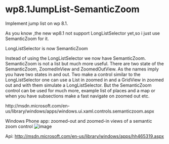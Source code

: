 wp8.1JumpList-SemanticZoom
==========================

Implement jump list on wp 8.1.

As you know ,the new  wp8.1 not support LongListSelector yet,so i just use SemanticZoom for it.

LongListSelector is now SemanticZoom

Instead of using the LongListSelector we now have SemanticZoom. SemanticZoom is not a list but much more useful. There are two state of the SemanticZoom, ZoomedInView and ZoomedOutView. As the names imply you have two states in and out. Two make a control similar to the LongListSelector one can use a List in zoomed in and a GridView in zoomed out and with them simulate a LongListSelector. But the SemanticZoom control can be used for much more, example list of places and a map or when you have subsections make a fast navigate on zoomed out etc.

<SemanticZoom>
    <SemanticZoom.ZoomedInView>
        <ListView/>
    </SemanticZoom.ZoomedInView>
    <SemanticZoom.ZoomedOutView>
        <GridView/>
    </SemanticZoom.ZoomedOutView>
</SemanticZoom>
http://msdn.microsoft.com/en-us/library/windows/apps/windows.ui.xaml.controls.semanticzoom.aspx

Windows Phone app: zoomed-out and zoomed-in views of a semantic zoom control
 ![image](http://i.msdn.microsoft.com/dynimg/IC713280.png)
 
 Api:
 http://msdn.microsoft.com/en-us/library/windows/apps/hh465319.aspx
